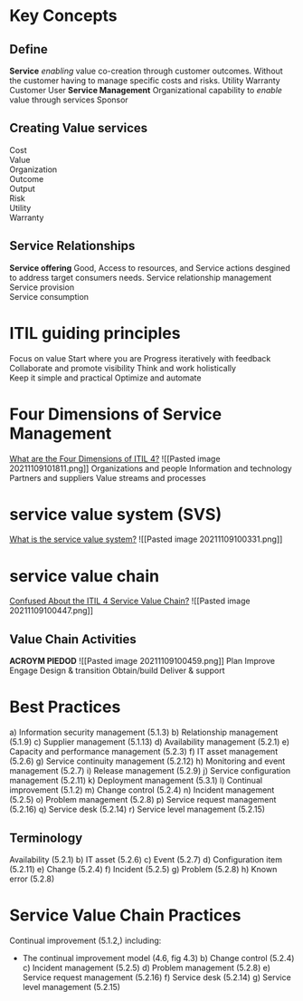 # Key Concepts
## Define
**Service** *enabling* value co-creation through customer outcomes. Without the customer having to manage specific costs and risks.
Utility
Warranty
Customer
User
**Service Management** Organizational capability to *enable* value through services
Sponsor
## Creating Value services 
Cost  
Value  
Organization  
Outcome  
Output  
Risk  
Utility  
Warranty
## Service Relationships
**Service offering** Good, Access to resources, and Service actions desgined to address target consumers needs.
Service relationship management  
Service provision  
Service consumption
# ITIL guiding principles
Focus on value 
Start where you are 
Progress iteratively with feedback  
Collaborate and promote visibility
Think and work holistically  
Keep it simple and practical 
Optimize and automate
# Four Dimensions of Service Management
[What are the Four Dimensions of ITIL 4?](https://info.axiossystems.com/blog/what-are-the-four-dimensions-of-itil-4)
![[Pasted image 20211109101811.png]]
Organizations and people
Information and technology 
Partners and suppliers 
Value streams and processes
# service value system (SVS)
[What is the service value system?](https://info.axiossystems.com/blog/what-is-the-itil4-service-value-system)
![[Pasted image 20211109100331.png]]
# service value chain
[Confused About the ITIL 4 Service Value Chain?](https://info.axiossystems.com/blog/itil-4-service-value-chain)
![[Pasted image 20211109100447.png]]

## Value Chain Activities
**ACROYM PIEDOD**
![[Pasted image 20211109100459.png]]
Plan
Improve
Engage 
Design & transition
Obtain/build 
Deliver & support 
# Best Practices
a) Information security management (5.1.3)
b) Relationship management (5.1.9)
c) Supplier management (5.1.13)
d) Availability management (5.2.1)
e) Capacity and performance management (5.2.3)
f) IT asset management (5.2.6)
g) Service continuity management (5.2.12)
h) Monitoring and event management (5.2.7)
i) Release management (5.2.9)
j) Service configuration management (5.2.11)
k) Deployment management (5.3.1)
l) Continual improvement (5.1.2)
m) Change control (5.2.4)
n) Incident management (5.2.5)
o) Problem management (5.2.8)
p) Service request management (5.2.16)
q) Service desk (5.2.14)
r) Service level management (5.2.15)
## Terminology
Availability (5.2.1)
b) IT asset (5.2.6)
c) Event (5.2.7)
d) Configuration item (5.2.11)
e) Change (5.2.4)
f) Incident (5.2.5)
g) Problem (5.2.8)
h) Known error (5.2.8)
# Service Value Chain Practices
Continual improvement (5.1.2,) including:
- The continual improvement model (4.6, fig 4.3)
b) Change control (5.2.4)
c) Incident management (5.2.5)
d) Problem management (5.2.8)
e) Service request management (5.2.16)
f) Service desk (5.2.14)
g) Service level management (5.2.15)